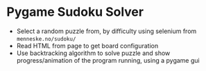 # Pygame Sudoku Solver

- Select a random puzzle from, by difficulty using selenium from `menneske.no/sudoku/`
- Read HTML from page to get board configuration
- Use backtracking algorithm to solve puzzle and show progress/animation of the
program running, using a pygame gui